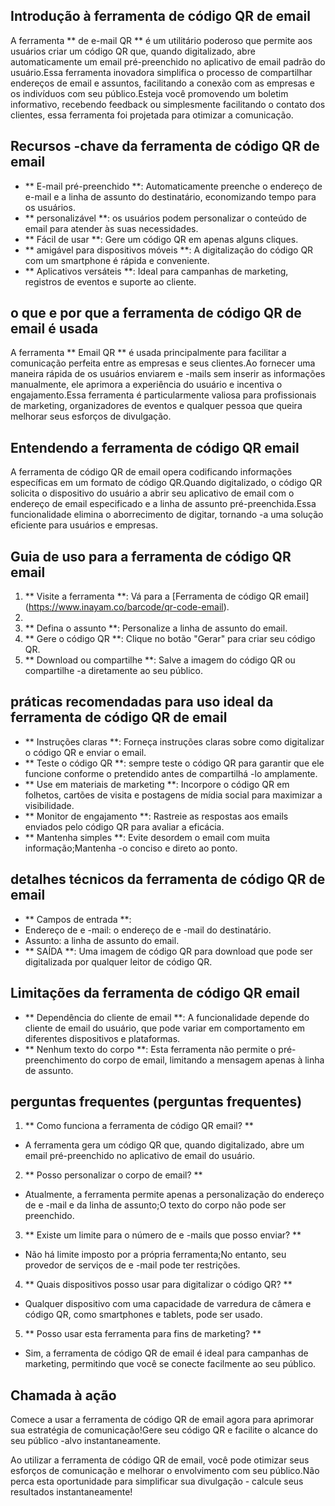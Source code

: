 ## Introdução à ferramenta de código QR de email

A ferramenta ** de e-mail QR ** é um utilitário poderoso que permite aos usuários criar um código QR que, quando digitalizado, abre automaticamente um email pré-preenchido no aplicativo de email padrão do usuário.Essa ferramenta inovadora simplifica o processo de compartilhar endereços de email e assuntos, facilitando a conexão com as empresas e os indivíduos com seu público.Esteja você promovendo um boletim informativo, recebendo feedback ou simplesmente facilitando o contato dos clientes, essa ferramenta foi projetada para otimizar a comunicação.

## Recursos -chave da ferramenta de código QR de email

- ** E-mail pré-preenchido **: Automaticamente preenche o endereço de e-mail e a linha de assunto do destinatário, economizando tempo para os usuários.
- ** personalizável **: os usuários podem personalizar o conteúdo de email para atender às suas necessidades.
- ** Fácil de usar **: Gere um código QR em apenas alguns cliques.
- ** amigável para dispositivos móveis **: A digitalização do código QR com um smartphone é rápida e conveniente.
- ** Aplicativos versáteis **: Ideal para campanhas de marketing, registros de eventos e suporte ao cliente.

## o que e por que a ferramenta de código QR de email é usada

A ferramenta ** Email QR ** é usada principalmente para facilitar a comunicação perfeita entre as empresas e seus clientes.Ao fornecer uma maneira rápida de os usuários enviarem e -mails sem inserir as informações manualmente, ele aprimora a experiência do usuário e incentiva o engajamento.Essa ferramenta é particularmente valiosa para profissionais de marketing, organizadores de eventos e qualquer pessoa que queira melhorar seus esforços de divulgação.

## Entendendo a ferramenta de código QR email

A ferramenta de código QR de email opera codificando informações específicas em um formato de código QR.Quando digitalizado, o código QR solicita o dispositivo do usuário a abrir seu aplicativo de email com o endereço de email especificado e a linha de assunto pré-preenchida.Essa funcionalidade elimina o aborrecimento de digitar, tornando -a uma solução eficiente para usuários e empresas.

## Guia de uso para a ferramenta de código QR email

1. ** Visite a ferramenta **: Vá para a [Ferramenta de código QR email] (https://www.inayam.co/barcode/qr-code-email).
2.
3. ** Defina o assunto **: Personalize a linha de assunto do email.
4. ** Gere o código QR **: Clique no botão "Gerar" para criar seu código QR.
5. ** Download ou compartilhe **: Salve a imagem do código QR ou compartilhe -a diretamente ao seu público.

## práticas recomendadas para uso ideal da ferramenta de código QR de email

- ** Instruções claras **: Forneça instruções claras sobre como digitalizar o código QR e enviar o email.
- ** Teste o código QR **: sempre teste o código QR para garantir que ele funcione conforme o pretendido antes de compartilhá -lo amplamente.
- ** Use em materiais de marketing **: Incorpore o código QR em folhetos, cartões de visita e postagens de mídia social para maximizar a visibilidade.
- ** Monitor de engajamento **: Rastreie as respostas aos emails enviados pelo código QR para avaliar a eficácia.
- ** Mantenha simples **: Evite desordem o email com muita informação;Mantenha -o conciso e direto ao ponto.

## detalhes técnicos da ferramenta de código QR de email

- ** Campos de entrada **:
- Endereço de e -mail: o endereço de e -mail do destinatário.
- Assunto: a linha de assunto do email.
- ** SAÍDA **: Uma imagem de código QR para download que pode ser digitalizada por qualquer leitor de código QR.

## Limitações da ferramenta de código QR email

- ** Dependência do cliente de email **: A funcionalidade depende do cliente de email do usuário, que pode variar em comportamento em diferentes dispositivos e plataformas.
- ** Nenhum texto do corpo **: Esta ferramenta não permite o pré-preenchimento do corpo de email, limitando a mensagem apenas à linha de assunto.

## perguntas frequentes (perguntas frequentes)

1. ** Como funciona a ferramenta de código QR email? **
- A ferramenta gera um código QR que, quando digitalizado, abre um email pré-preenchido no aplicativo de email do usuário.

2. ** Posso personalizar o corpo de email? **
- Atualmente, a ferramenta permite apenas a personalização do endereço de e -mail e da linha de assunto;O texto do corpo não pode ser preenchido.

3. ** Existe um limite para o número de e -mails que posso enviar? **
- Não há limite imposto por a própria ferramenta;No entanto, seu provedor de serviços de e -mail pode ter restrições.

4. ** Quais dispositivos posso usar para digitalizar o código QR? **
- Qualquer dispositivo com uma capacidade de varredura de câmera e código QR, como smartphones e tablets, pode ser usado.

5. ** Posso usar esta ferramenta para fins de marketing? **
- Sim, a ferramenta de código QR de email é ideal para campanhas de marketing, permitindo que você se conecte facilmente ao seu público.

## Chamada à ação

Comece a usar a ferramenta de código QR de email agora para aprimorar sua estratégia de comunicação!Gere seu código QR e facilite o alcance do seu público -alvo instantaneamente.

Ao utilizar a ferramenta de código QR de email, você pode otimizar seus esforços de comunicação e melhorar o envolvimento com seu público.Não perca esta oportunidade para simplificar sua divulgação - calcule seus resultados instantaneamente!